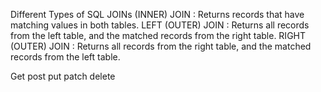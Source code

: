 Different Types of SQL JOINs
(INNER) JOIN : Returns records that have matching values in both tables. LEFT (OUTER) JOIN : Returns all records from the left table, and the matched records from the right table. RIGHT (OUTER) JOIN : Returns all records from the right table, and the matched records from the left table.

Get post put patch delete
